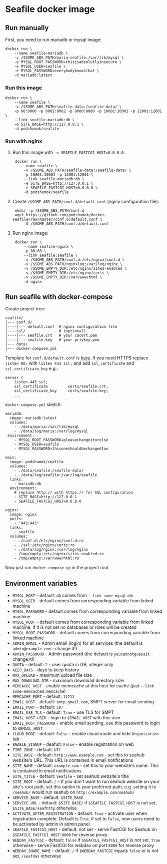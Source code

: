 # Seafile docker image

## Run manually

First, you need to run mariadb or mysql image:

    docker run \
        --name seafile-mariadb \
        -v /$SOME_ABS_PATH/maria-seafile:/var/lib/mysql \
        -e MYSQL_ROOT_PASSWORD=thisisabsolutlyinsecure \
        -e MYSQL_USER=seafile \
        -e MYSQL_PASSWORD=everybodyknowsthat \
        -d mariadb:latest

### Run this image

    docker run \
        --name seafile \
        -v /$SOME_ABS_PATH/seafile-data:/seafile-data/ \
        -p 80:8000 -p 8082:8082 -p 8080:8080 -p 10001:10001 -p 12001:12001 \
        --link seafile-mariadb:db \
        -e SITE_BASE=http://127.0.0.1 \
        -d podshumok/seafile

### Run with nginx

1. Run this image with `-e SEAFILE_FASTCGI_HOST=0.0.0.0`:

        docker run \
           --name seafile \
            -v /$SOME_ABS_PATH/seafile-data:/seafile-data/ \
            -p 10001:10001 -p 12001:12001 \
            --link seafile-mariadb:db \
            -e SITE_BASE=http://127.0.0.1 \
            -e SEAFILE_FASTCGI_HOST=0.0.0.0 \
            -d podshumok/seafile

2. Create `/$SOME_ABS_PATH/conf.d/default.conf` (nginx configuration file):

        mkdir -p /$SOME_ABS_PATH/conf.d
        wget https://github.com/podshumok/docker-seafile/raw/master/conf.d/default.conf \
            -O /$SOME_ABS_PATH/conf.d/default.conf

3. Run nginx image:

        docker run \
            --name seafile-nginx \
            -p 80:80 \
            --link seafile:seafile \
            -v /$SOME_ABS_PATH/conf.d:/etc/nginx/conf.d \
            -v /$SOME_ABS_PATH/nginxlog:/var/log/nginx \
            -v /$SOME_EMPTY_DIR:/etc/nginx/sites-enabled \
            -v /$SOME_EMPTY_DIR:/etc/nginx/certs \
            -v /$SOME_EMPTY_DIR:/var/www/html \
            -d nginx


## Run seafile with docker-compose

Create project tree:

    seafile/
    |--- conf.d/
    |----|--- default.conf  # nginx configuration file
    |----ssl/               # (optional)
    |----|--- seafile.crt   # your cacert.pem
    |----|--- seafile.key   # your privkey.pem
    |--- data/
    |--- docker-compose.yml

Template  for `conf.d/default.conf` is [here](https://github.com/podshumok/docker-seafile/raw/master/conf.d/default.conf).
If you need HTTPS replace `listen 80;` with `listen 443 ssl;` and add `ssl_certificate` and `ssl_certificate_key` e.g.:

    server {
        listen 443 ssl;
        ssl_certificate         certs/seafile.crt;
        ssl_certificate_key     certs/seafile.key;
        ...

`docker-compose.yml` sketch:

    mariadb:
      image: mariadb:latest
      volumes:
        - ./data/maria:/var/lib/mysql
        - ./data/log/maria:/var/log/mysql
     environment:
        - MYSQL_ROOT_PASSWORD=pleasechangeitorelse
        - MYSQL_USER=seafile
        - MYSQL_PASSWORD=thisoneshouldbechangedtoo

    main:
      image: podshumok/seafile
      volumes:
        - ./data/seafile:/seafile-data/
        - ./data/log/seafile:/var/log/seafile
      links:
        - mariadb:db
      environment:
        # replace http:// with https:// for SSL configuration
        - SITE_BASE=http://127.0.0.1
        - SEAFILE_FASTCGI_HOST=0.0.0.0

    nginx:
      image: nginx
      ports:
        - "443:443"
      links:
        - seafile
      volumes:
        - ./conf.d:/etc/nginx/conf.d:ro
        - ./ssl:/etc/nginx/certs:ro
        - ./data/log/nginx:/var/log/nginx
        - /tmp/empty:/etc/nginx/sites-enabled:ro
        - /tmp/empty:/var/www/html:ro

Now just run `docker-compose up` in the project root.


## Environment variables

- `MYSQL_HOST` - default: `db` comes from `--link some-mysql:db`
- `MYSQL_USER` - default comes from corresponding variable from linked machine
- `MYSQL_PASSWORD` - default comes from corresponding variable from linked machine
- `MYSQL_ROOT` - default comes from corresponding variable from linked machine, if it is not set no databases or roles will be created
- `MYSQL_ROOT_PASSWORD` - default comes from corresponding variable from linked machine
- `ADMIN_EMAIL` - Admin email (login) for all services (the default is `admin@example.com` - change it!)
- `ADMIN_PASSWORD` - Admin password (the default is `youcannotguessit` - change it!)
- `QUOTA` - default: `2` - user quota in GB, integer only
- `KEEP_DAYS` - days to keep history
- `MAX_UPLOAD` - maximum upload file size
- `MAX_DOWNLOAD_DIR` - maximum download directory size
- `MEMCACHE_HOST` - enable memcache at this host for cache (just `--link some-memcached:memcache`)
- `MEMCACHE_PORT` - default: `11211`
- `EMAIL_HOST` - default: `smtp.gmail.com`, SMPT server for email sending
- `EMAIL_PORT` - default: `587`
- `EMAIL_USE_TLS` - default: `True` - use TLS for SMPT
- `EMAIL_HOST_USER` - login to `$EMAIL_HOST` with this user
- `EMAIL_HOST_PASSWORD` - enable email sending, use this password to login to `$EMAIL_HOST`
- `CLOUD_MODE` - default: `False` - enable cloud mode and hide `Organization` tab
- `ENABLE_SIGNUP` - deafult: `False` - enable registration on web
- `TIME_ZONE` - default: `UTC`
- `SITE_BASE` - default: `http://www.example.com` - set this to seahub website's URL. This URL is contained in email notifications
- `SITE_NAME` - default: `example.com` - set this to your website's name. This is contained in email notifications
- `SITE_TITLE` - default: `Seafile` - set seahub website's title
- `SITE_ROOT` - default: `/` - if you don't want to run seahub website on your site's root path, set this option to your preferred path, e.g. setting it to `/seahub/` would run seahub on `http://example.com/seahub/`
- `SERVICE_BASE` - default: `$SITE_BASE`
- `SERVICE_URL` - default: `$SITE_BASE/` if `$SEAFILE_FASTCGI_HOST` is not set, `$SITE_BASE/seafhttp` otherwise
- `ACTIVATE_AFTER_REGISTRATION` - default: `True` - activate user when registration complete. Default is `True`, if set to `False`, new users need to be activated by admin in admin panel.
- `SEAFILE_FASTCGI_HOST` - default: not set - serve FastCGI for Seahub on `$SEAFILE_FASTCGI_HOST:8000` for reverse proxy
- `WEBDAV_FASTCGI` - default: `false` if `$SEAFILE_FASTCGI_HOST` is not set, `true` otherwise - serve FastCGI for webdav on port `8080` for reverse proxy
- `WEBDAV_SHARE_NAME` - default: `/` if `$WEBDAV_FASTCGI` equals `false` or is not set, `/seafdav` otherwise
